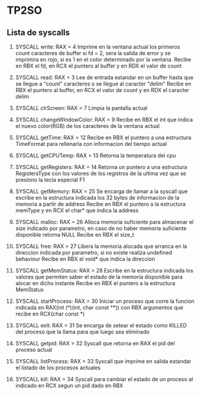 # TP2SO

## Lista de syscalls

1. SYSCALL write: RAX = 4
		Imprime en la ventana actual los primeros count caracteres de buffer si fd = 2, sera la salida de error y se imprimira en rojo, si es 1 en el color determinado por la ventana.
        Recibe en RBX el fd, en RCX el puntero al buffer y en RDX el valor de count

2. SYSCALL read: RAX = 3
		Lee de entrada estandar en un buffer hasta que se llegue a "count" caracteres o se llegue al caracter "delim"
        Recibe en RBX el puntero al buffer, en RCX el valor de count y en RDX el caracter delim

3. SYSCALL clrScreen: RAX = 7
		Limpia la pantalla actual

4. SYSCALL changeWindowColor: RAX = 9
		Recibe en RBX el int que indica el nuevo color(RGB) de los caracteres de la ventana actual

5. SYSCALL getTime: RAX = 12
		Recibe en RBX el puntero a una estructura TimeFormat para rellenarla con informacion del tiempo actual

6. SYSCALL getCPUTemp: RAX = 13
		Retorna la temperatura del cpu

7. SYSCALL getRegisters: RAX = 14
		Retorna un puntero a una estructura RegistersType con los valores de los registros de la 
        ultima vez que se presiono la tecla especial F1

8. SYSCALL getMemory: RAX = 25
		Se encarga de llamar a la syscall que escribe en la estructura indicada los 32 bytes de informacion de la memoria a partir de address
        Recibe en RBX el puntero a la estructura memType y en RCX el char* que indica la address

7. SYSCALL malloc: RAX = 26
		Alloca memoria suficiente para almacenar el size indicado por parametro, en caso de no haber memoria suficiente disponible retorna NULL
        Recibe en RBX el size_t

8. SYSCALL free: RAX = 27
		Libera la memoria alocada que arranca en la direccion indicada por parametro, si no existe realiza undefined behaviour
        Recibe en RBX el void* que indica la direccion

9. SYSCALL getMemStatus: RAX = 28
		Escribe en la estructura indicada los valores que permiten saber el estado de la memoria disponible para alocar en dicho instante
        Recibe en RBX el puntero a la estructura MemStatus

10. SYSCALL startProcess: RAX = 30
		Iniciar un proceso que corre la funcion indicada en RAX(int (*)(int, char const **)) con RBX argumentos que recibe en RCX(char const *)

11.	SYSCALL exit: RAX = 31
		Se encarga de setear el estado como KILLED del proceso que la llama para que luego sea eliminado

12.	SYSCALL getpid: RAX = 32
		Syscall que retorna en RAX el pid del proceso actual

13.	SYSCALL listProcess: RAX = 33
		Syscall que imprime en salida estandar el listado de los procesos actuales

14.	SYSCALL kill: RAX = 34
		Syscall para cambiar el estado de un proceso al indicado en RCX segun un pid dado en RBX
